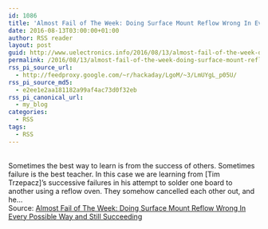 ```yaml
---
id: 1086
title: 'Almost Fail of The Week: Doing Surface Mount Reflow Wrong In Every Possible Way and Still Succeeding'
date: 2016-08-13T03:00:00+01:00
author: RSS reader
layout: post
guid: http://www.uelectronics.info/2016/08/13/almost-fail-of-the-week-doing-surface-mount-reflow-wrong-in-every-possible-way-and-still-succeeding/
permalink: /2016/08/13/almost-fail-of-the-week-doing-surface-mount-reflow-wrong-in-every-possible-way-and-still-succeeding/
rss_pi_source_url:
  - http://feedproxy.google.com/~r/hackaday/LgoM/~3/LmUYgL_p05U/
rss_pi_source_md5:
  - e2ee1e2aa181182a99af4ac73d0f32eb
rss_pi_canonical_url:
  - my_blog
categories:
  - RSS
tags:
  - RSS
---
```

&#013;  
Sometimes the best way to learn is from the success of others. Sometimes failure is the best teacher. In this case we are learning from [Tim Trzepacz]’s successive failures in his attempt to solder one board to another using a reflow oven. They somehow cancelled each other out, and he…&#013;  
Source: <a href="http://feedproxy.google.com/~r/hackaday/LgoM/~3/LmUYgL_p05U/" target="_blank">Almost Fail of The Week: Doing Surface Mount Reflow Wrong In Every Possible Way and Still Succeeding</a>